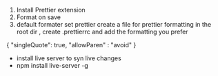 1. Install Prettier extension
2. Format on save
3. default formater set prettier
create a file for prettier formatting in the root dir , create  .prettierrc
and add the formatting you prefer

{
  "singleQuote": true,
  "allowParen" : "avoid"
}

- install live server to syn live changes
- npm install live-server -g